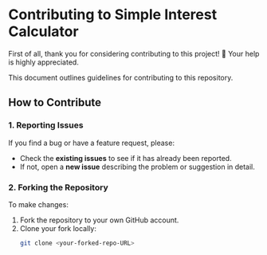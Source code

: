 # Contributing to Simple Interest Calculator

First of all, thank you for considering contributing to this project! 🎉 Your help is highly appreciated.

This document outlines guidelines for contributing to this repository.

## How to Contribute

### 1. Reporting Issues
If you find a bug or have a feature request, please:
- Check the **existing issues** to see if it has already been reported.
- If not, open a **new issue** describing the problem or suggestion in detail.

### 2. Forking the Repository
To make changes:
1. Fork the repository to your own GitHub account.
2. Clone your fork locally:
   ```bash
   git clone <your-forked-repo-URL>
